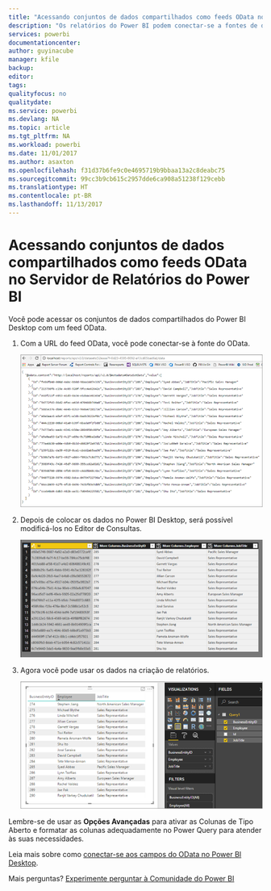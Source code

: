 ```yaml
---
title: "Acessando conjuntos de dados compartilhados como feeds OData no Servidor de Relatórios do Power BI"
description: "Os relatórios do Power BI podem conectar-se a fontes de dados diferentes. Dependendo de como os dados são usados, fontes de dados diferentes estão disponíveis."
services: powerbi
documentationcenter: 
author: guyinacube
manager: kfile
backup: 
editor: 
tags: 
qualityfocus: no
qualitydate: 
ms.service: powerbi
ms.devlang: NA
ms.topic: article
ms.tgt_pltfrm: NA
ms.workload: powerbi
ms.date: 11/01/2017
ms.author: asaxton
ms.openlocfilehash: f31d37b6fe9c0e4695719b9bbaa13a2c8deabc75
ms.sourcegitcommit: 99cc3b9cb615c2957dde6ca908a51238f129cebb
ms.translationtype: HT
ms.contentlocale: pt-BR
ms.lasthandoff: 11/13/2017
---
```

# <a name="accessing-shared-datasets-as-odata-feeds-in-power-bi-report-server"></a>Acessando conjuntos de dados compartilhados como feeds OData no Servidor de Relatórios do Power BI
Você pode acessar os conjuntos de dados compartilhados do Power BI Desktop com um feed OData.

1. Com a URL do feed OData, você pode conectar-se à fonte do OData.
   
    ![Fonte do feed OData do Servidor de Relatórios](media/access-dataset-odata/report-server-odata-feed.png)
2. Depois de colocar os dados no Power BI Desktop, será possível modificá-los no Editor de Consultas.
   
    ![Editor de Consultas do Power BI Desktop com feed OData](media/access-dataset-odata/report-server-odata-results-query-editor.png)
3. Agora você pode usar os dados na criação de relatórios.
   
    ![Design de relatório do Power BI Desktop com feed OData](media/access-dataset-odata/report-server-odata-power-bi-desktop-report-design.png)

Lembre-se de usar as **Opções Avançadas** para ativar as Colunas de Tipo Aberto e formatar as colunas adequadamente no Power Query para atender às suas necessidades.

Leia mais sobre como [conectar-se aos campos do OData no Power BI Desktop](../desktop-connect-odata.md).

Mais perguntas? [Experimente perguntar à Comunidade do Power BI](https://community.powerbi.com/)

